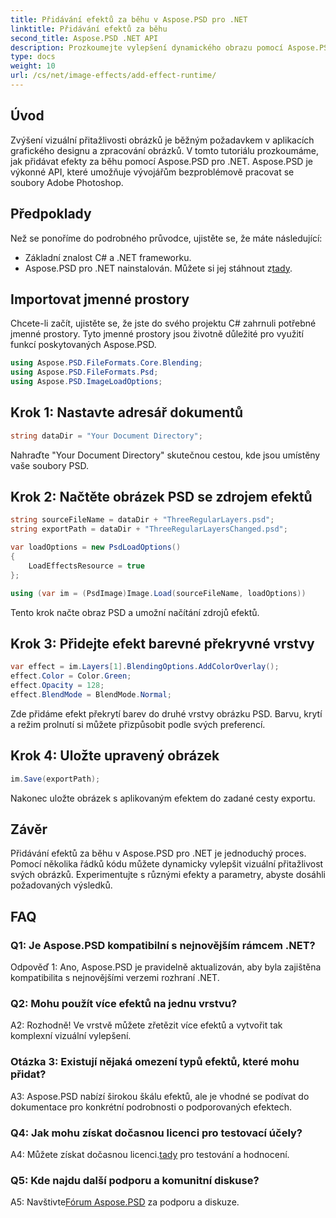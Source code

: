 ```yaml
---
title: Přidávání efektů za běhu v Aspose.PSD pro .NET
linktitle: Přidávání efektů za běhu
second_title: Aspose.PSD .NET API
description: Prozkoumejte vylepšení dynamického obrazu pomocí Aspose.PSD pro .NET. Snadno přidávejte efekty za běhu.
type: docs
weight: 10
url: /cs/net/image-effects/add-effect-runtime/
---
```

## Úvod

Zvýšení vizuální přitažlivosti obrázků je běžným požadavkem v aplikacích grafického designu a zpracování obrázků. V tomto tutoriálu prozkoumáme, jak přidávat efekty za běhu pomocí Aspose.PSD pro .NET. Aspose.PSD je výkonné API, které umožňuje vývojářům bezproblémově pracovat se soubory Adobe Photoshop. 

## Předpoklady

Než se ponoříme do podrobného průvodce, ujistěte se, že máte následující:

- Základní znalost C# a .NET frameworku.
-  Aspose.PSD pro .NET nainstalován. Můžete si jej stáhnout z[tady](https://releases.aspose.com/psd/net/).

## Importovat jmenné prostory

Chcete-li začít, ujistěte se, že jste do svého projektu C# zahrnuli potřebné jmenné prostory. Tyto jmenné prostory jsou životně důležité pro využití funkcí poskytovaných Aspose.PSD.

```csharp
using Aspose.PSD.FileFormats.Core.Blending;
using Aspose.PSD.FileFormats.Psd;
using Aspose.PSD.ImageLoadOptions;
```

## Krok 1: Nastavte adresář dokumentů

```csharp
string dataDir = "Your Document Directory";
```

Nahraďte "Your Document Directory" skutečnou cestou, kde jsou umístěny vaše soubory PSD.

## Krok 2: Načtěte obrázek PSD se zdrojem efektů

```csharp
string sourceFileName = dataDir + "ThreeRegularLayers.psd";
string exportPath = dataDir + "ThreeRegularLayersChanged.psd";

var loadOptions = new PsdLoadOptions()
{
    LoadEffectsResource = true
};

using (var im = (PsdImage)Image.Load(sourceFileName, loadOptions))
```

Tento krok načte obraz PSD a umožní načítání zdrojů efektů.

## Krok 3: Přidejte efekt barevné překryvné vrstvy

```csharp
var effect = im.Layers[1].BlendingOptions.AddColorOverlay();
effect.Color = Color.Green;
effect.Opacity = 128;
effect.BlendMode = BlendMode.Normal;
```

Zde přidáme efekt překrytí barev do druhé vrstvy obrázku PSD. Barvu, krytí a režim prolnutí si můžete přizpůsobit podle svých preferencí.

## Krok 4: Uložte upravený obrázek

```csharp
im.Save(exportPath);
```

Nakonec uložte obrázek s aplikovaným efektem do zadané cesty exportu.

## Závěr

Přidávání efektů za běhu v Aspose.PSD pro .NET je jednoduchý proces. Pomocí několika řádků kódu můžete dynamicky vylepšit vizuální přitažlivost svých obrázků. Experimentujte s různými efekty a parametry, abyste dosáhli požadovaných výsledků.

## FAQ

### Q1: Je Aspose.PSD kompatibilní s nejnovějším rámcem .NET?

Odpověď 1: Ano, Aspose.PSD je pravidelně aktualizován, aby byla zajištěna kompatibilita s nejnovějšími verzemi rozhraní .NET.

### Q2: Mohu použít více efektů na jednu vrstvu?

A2: Rozhodně! Ve vrstvě můžete zřetězit více efektů a vytvořit tak komplexní vizuální vylepšení.

### Otázka 3: Existují nějaká omezení typů efektů, které mohu přidat?

A3: Aspose.PSD nabízí širokou škálu efektů, ale je vhodné se podívat do dokumentace pro konkrétní podrobnosti o podporovaných efektech.

### Q4: Jak mohu získat dočasnou licenci pro testovací účely?

 A4: Můžete získat dočasnou licenci.[tady](https://purchase.aspose.com/temporary-license/) pro testování a hodnocení.

### Q5: Kde najdu další podporu a komunitní diskuse?

 A5: Navštivte[Fórum Aspose.PSD](https://forum.aspose.com/c/psd/34) za podporu a diskuze.